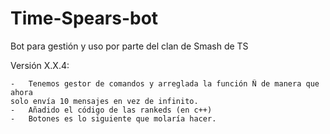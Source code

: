 # Time-Spears-bot
Bot para gestión y uso por parte del clan de Smash de TS


Versión X.X.4:

    -   Tenemos gestor de comandos y arreglada la función Ñ de manera que ahora 
    solo envía 10 mensajes en vez de infinito.
    -   Añadido el código de las rankeds (en c++)
    -   Botones es lo siguiente que molaría hacer.
